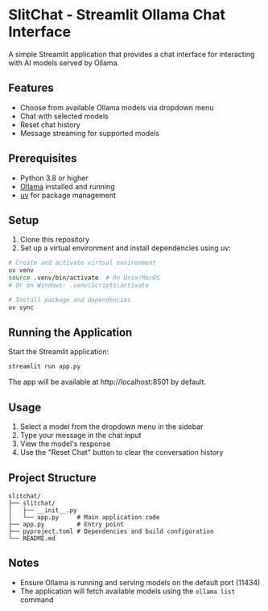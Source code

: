 # SlitChat - Streamlit Ollama Chat Interface

A simple Streamlit application that provides a chat interface for interacting with AI models served by Ollama.

## Features

- Choose from available Ollama models via dropdown menu
- Chat with selected models
- Reset chat history
- Message streaming for supported models

## Prerequisites

- Python 3.8 or higher
- [Ollama](https://ollama.ai/) installed and running
- [uv](https://github.com/astral-sh/uv) for package management

## Setup

1. Clone this repository
2. Set up a virtual environment and install dependencies using uv:

```bash
# Create and activate virtual environment
uv venv
source .venv/bin/activate  # On Unix/MacOS
# Or on Windows: .venv\Scripts\activate

# Install package and dependencies
uv sync
```

## Running the Application

Start the Streamlit application:

```bash
streamlit run app.py
```

The app will be available at http://localhost:8501 by default.

## Usage

1. Select a model from the dropdown menu in the sidebar
2. Type your message in the chat input
3. View the model's response
4. Use the "Reset Chat" button to clear the conversation history

## Project Structure

```
slitchat/
├── slitchat/
│   ├── __init__.py
│   └── app.py     # Main application code
├── app.py         # Entry point
├── pyproject.toml # Dependencies and build configuration
└── README.md
```

## Notes

- Ensure Ollama is running and serving models on the default port (11434)
- The application will fetch available models using the `ollama list` command 